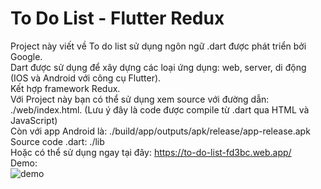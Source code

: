 # To Do List - Flutter Redux

Project này viết về To do list sử dụng ngôn ngữ .dart được phát triển bởi Google.</br>
Dart được sử dụng để xây dựng các loại ứng dụng: web, server, di động (IOS và Android với công cụ Flutter). </br>
Kết hợp framework Redux. </br>
Với Project này bạn có thể sử dụng xem source với đường dẫn: ./web/index.html. (Lưu ý đây là code được compile từ .dart qua HTML và JavaScript) </br>
Còn với app Android là: ./build/app/outputs/apk/release/app-release.apk </br>
Source code .dart: ./lib </br>
Hoặc có thể sử dụng ngay tại đây: https://to-do-list-fd3bc.web.app/ </br>
Demo: </br>
![demo](https://user-images.githubusercontent.com/52475801/121388879-0b6dc800-c976-11eb-8f0e-d87be9c96e25.gif)
